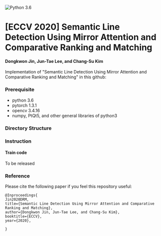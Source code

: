 ![Python 3.6](https://img.shields.io/badge/python-3.6-green.svg)

# [ECCV 2020] Semantic Line Detection Using Mirror Attention and Comparative Ranking and Matching
#### Dongkwon Jin, Jun-Tae Lee, and Chang-Su Kim

<!--
![IVOS Image](Overall_Network.png)

\\[[Project page]](https://openreview.net/forum?id=bo_lWt_aA)
\\[[arXiv]](https://arxiv.org/abs/2007.08139)
-->

Implementation of "Semantic Line Detection Using Mirror Attention and Comparative Ranking and Matching" in this github:

### Prerequisite
- python 3.6
- pytorch 1.3.1
- opencv 3.4.16
- numpy, PtQt5, and other general libraries of python3

### Directory Structure
 
### Instruction

#### 


#### Train code

To be released

### Reference

Please cite the following paper if you feel this repository useful:
```
@Inproceedings{
Jin2020DRM,
title={Semantic Line Detection Using Mirror Attention and Comparative Ranking and Matching},
author={Dongkwon Jin, Jun-Tae Lee, and Chang-Su Kim},
booktitle={ECCV},
year={2020},

}
```
